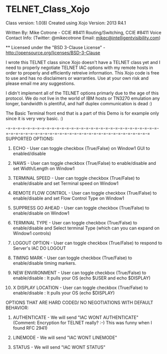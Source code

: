 TELNET_Class_Xojo
=================

Class version:  1.0(8)
Created using Xojo Version: 2013 R4.1

Written By: Mike Cotrone - CCIE #8411 Routing/Switching, CCIE #8411 Voice
Contact Info: (Twitter: @mikecotrone Email: mikec@intelligentvisibility.com)

** Licensed under the "BSD 3-Clause License" - http://opensource.org/licenses/BSD-3-Clause

I wrote this TELNET class since Xojo doesn't have a TELNET class yet and I need to properly negotiate 
TELNET IAC options with my remote hosts in order to properly and efficiently retreive information. This Xojo code is free to use
and has no disclaimers or warranties. Use at your own risk and please email me any suggestions.

I didn't implement all of the TELNET options primarly due to the age of this protocol. We do not live in the world of IBM hosts or
TN3270 emulation any longer, bandwidth is plentiful, and half duplex communication is dead :)

The Basic Terminal front end that is a part of this Demo is for example only since it is very very basic. :)

-=-=-=-=-=-=-=-=-=-=-=-=-=-=-=-=-=-=-=-=-=-=-=-=-=-=-=-=-=-=-=-=-=-=-=-=-=-=-=-=-=-=-=-=-=-=-=-=-=-=-=-=-=-=-=-=-=-=-=-=-=
SUPPORTED OPTIONS:

1. ECHO - User can toggle checkbox (True/False) on Window1 GUI to enabled/disable

2. NAWS - User can toggle checkbox (True/False) to enable/disable and set Width/Length on Window1

3. TERMINAL SPEED - User can toggle checkbox (True/False) to enable/disable and set Terminal speed on Window1

4. REMOTE FLOW CONTROL - User can toggle checkbox (True/False) to enable/disable and set Flow Control Type on Window1

5. SUPPRESS GO AHEAD - User can toggle checkbox (True/False) to enable/disable on Window1

6. TERMINAL TYPE - User can toggle checkbox (True/False) to enable/disable and Select terminal Type (which can you can expand on Window1 controls)

7. LOGOUT OPTION - User can toggle checkbox (True/False) to respond to Server's IAC DO LOGOUT 

8. TIMING MARK - User can toggle checkbox (True/False) to enable/disable timing markers.

9. NEW ENVIRONMENT - User can toggle checkbox (True/False) to enable/disable : It pulls your OS (echo $USER and echo $DISPLAY)

10. X DISPLAY LOCATION - User can toggle checkbox (True/False) to enable/disable : It pulls your OS (echo $DISPLAY)



OPTIONS THAT ARE HARD CODED/ NO NEGOTIATIONS  WITH DEFAULT BEHAVIOR:

1. AUTHENTICATE - We will send "IAC WONT AUTHENTICATE" (Comment: Encryption for TELNET really? :-) This was funny when I found RFC 2941)

2. LINEMODE - We will send "IAC WONT LINEMODE"

3. STATUS - We will send "IAC WONT STATUS"


